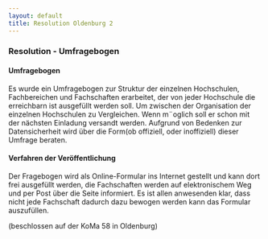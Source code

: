 ```yaml
--- 
layout: default
title: Resolution Oldenburg 2
---
```



### Resolution - Umfragebogen
#### Umfragebogen

Es wurde ein Umfragebogen zur Struktur der einzelnen Hochschulen, Fachbereichen und Fachschaften erarbeitet, der von jeder Hochschule die erreichbarn ist ausgefüllt werden soll. Um zwischen der Organisation der einzelnen Hochschulen zu Vergleichen. Wenn m¨oglich soll er schon mit der nächsten Einladung versandt werden. Aufgrund von Bedenken zur Datensicherheit wird über die Form(ob offiziell, oder inoffiziell) dieser Umfrage beraten.

 
#### Verfahren der Veröffentlichung

Der Fragebogen wird als Online-Formular ins Internet gestellt und kann dort
frei ausgefüllt werden, die Fachschaften werden auf elektronischem Weg und
per Post über die Seite informiert. Es ist allen anwesenden klar, dass nicht jede
Fachschaft dadurch dazu bewogen werden kann das Formular auszufüllen.

(beschlossen auf der KoMa 58 in Oldenburg)

 
